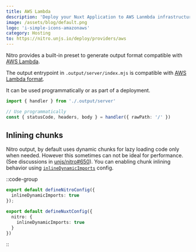 ```yaml
---
title: AWS Lambda
description: 'Deploy your Nuxt Application to AWS Lanmbda infrastructure.'
image: /assets/blog/default.png
logo: 'i-simple-icons-amazonaws'
category: Hosting
to: https://nitro.unjs.io/deploy/providers/aws
---
```


Nitro provides a built-in preset to generate output format compatible with [AWS Lambda](https://aws.amazon.com/lambda/).

The output entrypoint in `.output/server/index.mjs` is compatible with [AWS Lambda format](https://docs.aws.amazon.com/lex/latest/dg/lambda-input-response-format.html).

It can be used programmatically or as part of a deployment.

```ts
import { handler } from './.output/server'

// Use programmatically
const { statusCode, headers, body } = handler({ rawPath: '/' })
```

## Inlining chunks

Nitro output, by default uses dynamic chunks for lazy loading code only when needed. However this sometimes can not be ideal for performance. (See discussions in [unjs/nitro#650](https://github.com/unjs/nitro/pull/650)). You can enabling chunk inlining behavior using [`inlineDynamicImports`](https://nitro.unjs.io/config#inlinedynamicimports) config.

::code-group
```ts [nitro.config.ts]
export default defineNitroConfig({
  inlineDynamicImports: true
});
```
```ts [nuxt.config.ts]
export default defineNuxtConfig({
  nitro: {
    inlineDynamicImports: true
  }
})
```
::
